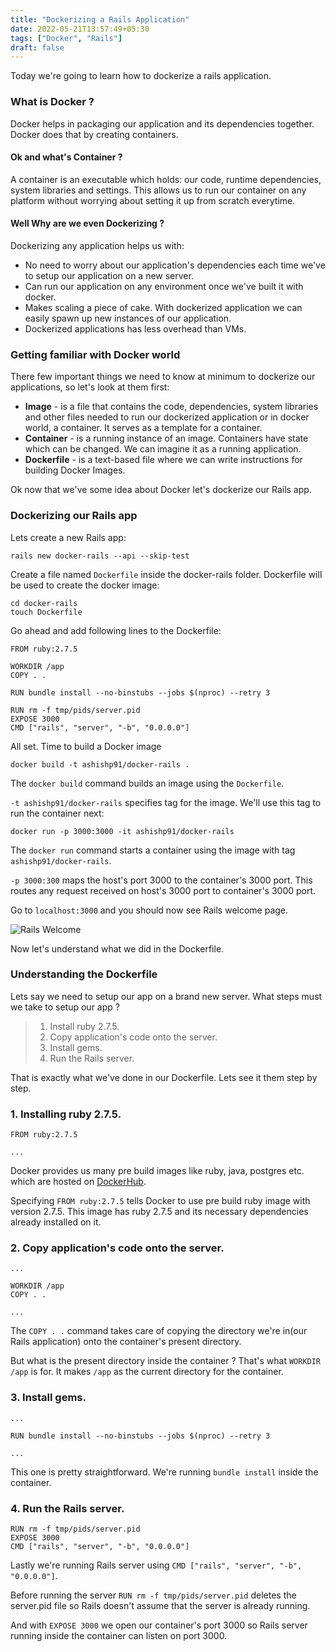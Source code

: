 ```yaml
---
title: "Dockerizing a Rails Application"
date: 2022-05-21T13:57:49+05:30
tags: ["Docker", "Rails"]
draft: false
---
```


Today we're going to learn how to dockerize a rails application.

### What is Docker ?

Docker helps in packaging our application and its dependencies together. Docker does that by creating containers.

#### Ok and what's Container ?

A container is an executable which holds: our code, runtime dependencies, system libraries and settings. This allows us to run our container on any platform without worrying about setting it up from scratch everytime.

#### Well Why are we even Dockerizing ?

Dockerizing any application helps us with:

* No need to worry about our application's dependencies each time we've to setup our application on a new server.
* Can run our application on any environment once we've built it with docker.
* Makes scaling a piece of cake. With dockerized application we can easily spawn up new instances of our application.
* Dockerized applications has less overhead than VMs.

### Getting familiar with Docker world

There few important things we need to know at minimum to dockerize our applications, so let's look at them first:

* **Image** - is a file that contains the code, dependencies, system libraries and other files needed to run our dockerized application or in docker world, a container. It serves as a template for a container.
* **Container** - is a running instance of an image. Containers have state which can be changed. We can imagine it as a running application.
* **Dockerfile** - is a text-based file where we can write instructions for building Docker Images.

Ok now that we've some idea about Docker let's dockerize our Rails app.

### Dockerizing our Rails app

Lets create a new Rails app:

```
rails new docker-rails --api --skip-test
```

Create a file named `Dockerfile` inside the docker-rails folder. Dockerfile will be used to create the docker image:

```
cd docker-rails
touch Dockerfile
```

Go ahead and add following lines to the Dockerfile:

```
FROM ruby:2.7.5

WORKDIR /app
COPY . .

RUN bundle install --no-binstubs --jobs $(nproc) --retry 3

RUN rm -f tmp/pids/server.pid
EXPOSE 3000
CMD ["rails", "server", "-b", "0.0.0.0"]
```

All set. Time to build a Docker image

```
docker build -t ashishp91/docker-rails .
```

The `docker build` command builds an image using the `Dockerfile`.

`-t ashishp91/docker-rails` specifies tag for the image. We'll use this tag to run the container next:

```
docker run -p 3000:3000 -it ashishp91/docker-rails
```

The `docker run` command starts a container using the image with tag `ashishp91/docker-rails`.

`-p 3000:300` maps the host's port 3000 to the container's 3000 port. This routes any request received on host's 3000 port to container's 3000 port.

Go to `localhost:3000` and you should now see Rails welcome page.

![Rails Welcome](/dockerizing-a-rails-app/rails-welcome-page.png)

Now let's understand what we did in the Dockerfile.

### Understanding the Dockerfile

Lets say we need to setup our app on a brand new server. What steps must we take to setup our app ?

> 1. Install ruby 2.7.5.
> 2. Copy application's code onto the server.
> 3. Install gems.
> 4. Run the Rails server.

That is exactly what we've done in our Dockerfile. Lets see it them step by step.

### 1. Installing ruby 2.7.5.

```
FROM ruby:2.7.5

...
```

Docker provides us many pre build images like ruby, java, postgres etc. which are hosted on [DockerHub](https://hub.docker.com).

Specifying `FROM ruby:2.7.5` tells Docker to use pre build ruby image with version 2.7.5. This image has ruby 2.7.5 and its necessary dependencies already installed on it.

### 2. Copy application's code onto the server.

```
...

WORKDIR /app
COPY . .

...
```

The `COPY . .` command takes care of copying the directory we're in(our Rails application) onto the container's present directory.

But what is the present directory inside the container ? That's what `WORKDIR /app` is for. It makes `/app` as the current directory for the container.

### 3. Install gems.

```
...

RUN bundle install --no-binstubs --jobs $(nproc) --retry 3

...
```

This one is pretty straightforward. We're running `bundle install` inside the container.

### 4. Run the Rails server.

```
RUN rm -f tmp/pids/server.pid
EXPOSE 3000
CMD ["rails", "server", "-b", "0.0.0.0"]
```

Lastly we're running Rails server using `CMD ["rails", "server", "-b", "0.0.0.0"]`.

Before running the server `RUN rm -f tmp/pids/server.pid` deletes the server.pid file so Rails doesn't assume that the server is already running.

And with `EXPOSE 3000` we open our container's port 3000 so Rails server running inside the container can listen on port 3000.
